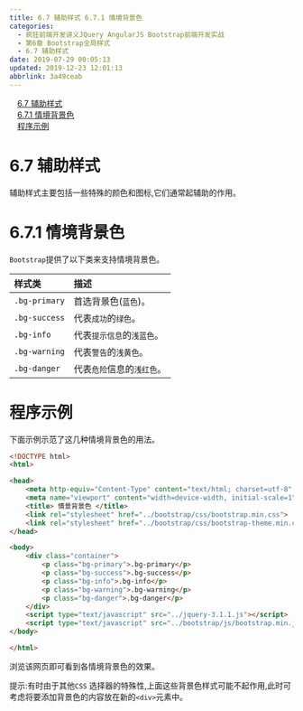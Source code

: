 ```yaml
---
title: 6.7 辅助样式 6.7.1 情境背景色
categories: 
  - 疯狂前端开发讲义JQuery AngularJS Bootstrap前端开发实战
  - 第6章 Bootstrap全局样式
  - 6.7 辅助样式
date: 2019-07-29 00:05:13
updated: 2019-12-23 12:01:13
abbrlink: 3a49ceab
---
```

<div id='my_toc'><a href="/JavaReadingNotes/3a49ceab/#6-7-辅助样式" class="header_1">6.7 辅助样式</a>&nbsp;<br><a href="/JavaReadingNotes/3a49ceab/#6-7-1-情境背景色" class="header_1">6.7.1 情境背景色</a>&nbsp;<br><a href="/JavaReadingNotes/3a49ceab/#程序示例" class="header_1">程序示例</a>&nbsp;<br></div>
<style>.header_1{margin-left: 1em;}.header_2{margin-left: 2em;}.header_3{margin-left: 3em;}.header_4{margin-left: 4em;}.header_5{margin-left: 5em;}.header_6{margin-left: 6em;}</style>
<!--more-->
<script>if (navigator.platform.search('arm')==-1){document.getElementById('my_toc').style.display = 'none';}var e,p = document.getElementsByTagName('p');while (p.length>0) {e = p[0];e.parentElement.removeChild(e);}</script>

<!--end-->
<!--SSTStart-->
# 6.7 辅助样式 #
辅助样式主要包括一些特殊的颜色和图标,它们通常起辅助的作用。
# 6.7.1 情境背景色 #
`Bootstrap`提供了以下类来支持情境背景色。

|样式类|描述|
|:---|:---|
|`.bg-primary`|首选背景色(`蓝色`)。|
|`.bg-success`|代表`成功`的`绿色`。|
|`.bg-info`|代表`提示信息`的`浅蓝色`。|
|`.bg-warning`|代表`警告`的`浅黄色`。|
|`.bg-danger`|代表`危险`信息的`浅红色`。|
<!--SSTStop-->

# 程序示例 #
下面示例示范了这几种情境背景色的用法。
```html
<!DOCTYPE html>
<html>

<head>
    <meta http-equiv="Content-Type" content="text/html; charset=utf-8" />
    <meta name="viewport" content="width=device-width, initial-scale=1">
    <title> 情景背景色 </title>
    <link rel="stylesheet" href="../bootstrap/css/bootstrap.min.css">
    <link rel="stylesheet" href="../bootstrap/css/bootstrap-theme.min.css">
</head>

<body>
    <div class="container">
        <p class="bg-primary">.bg-primary</p>
        <p class="bg-success">.bg-success</p>
        <p class="bg-info">.bg-info</p>
        <p class="bg-warning">.bg-warning</p>
        <p class="bg-danger">.bg-danger</p>
    </div>
    <script type="text/javascript" src="../jquery-3.1.1.js"></script>
    <script type="text/javascript" src="../bootstrap/js/bootstrap.min.js"></script>
</body>

</html>
```
浏览该网页即可看到各情境背景色的效果。
<!--SSTStart-->
提示:有时由于其他`CSS` 选择器的特殊性,上面这些背景色样式可能不起作用,此时可考虑将要添加背景色的内容放在新的`<div>`元素中。
<!--SSTStop-->


